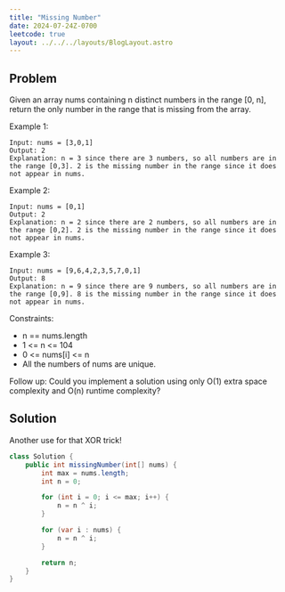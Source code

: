 ```yaml
---
title: "Missing Number"
date: 2024-07-24Z-0700
leetcode: true
layout: ../../../layouts/BlogLayout.astro
---
```


## Problem

Given an array nums containing n distinct numbers in the range [0, n], return the only number in the range that is missing from the array.

Example 1:

```text
Input: nums = [3,0,1]
Output: 2
Explanation: n = 3 since there are 3 numbers, so all numbers are in the range [0,3]. 2 is the missing number in the range since it does not appear in nums.
```

Example 2:

```text
Input: nums = [0,1]
Output: 2
Explanation: n = 2 since there are 2 numbers, so all numbers are in the range [0,2]. 2 is the missing number in the range since it does not appear in nums.
```

Example 3:

```text
Input: nums = [9,6,4,2,3,5,7,0,1]
Output: 8
Explanation: n = 9 since there are 9 numbers, so all numbers are in the range [0,9]. 8 is the missing number in the range since it does not appear in nums.
```

Constraints:

- n == nums.length
- 1 <= n <= 104
- 0 <= nums[i] <= n
- All the numbers of nums are unique.

Follow up: Could you implement a solution using only O(1) extra space complexity and O(n) runtime complexity?

## Solution

Another use for that XOR trick!

```java
class Solution {
    public int missingNumber(int[] nums) {
        int max = nums.length;
        int n = 0;

        for (int i = 0; i <= max; i++) {
            n = n ^ i;
        }

        for (var i : nums) {
            n = n ^ i;
        }

        return n;
    }
}
```
